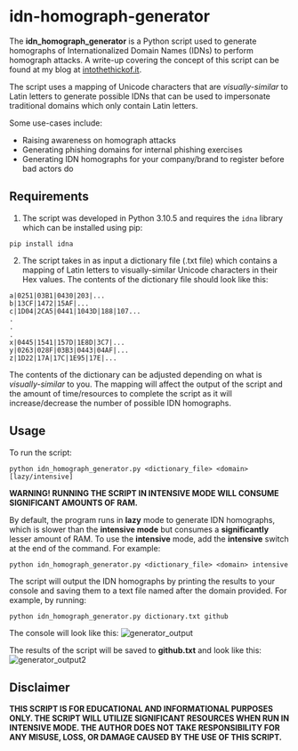 # idn-homograph-generator

The **idn_homograph_generator** is a Python script used to generate homographs of Internationalized Domain Names (IDNs) to perform homograph attacks. A write-up covering the concept of this script can be found at my blog at [intothethickof.it](https://intothethickof.it/2023/08/15/generating-and-detecting-phishing-domains-with-idn-homograph-attacks).

The script uses a mapping of Unicode characters that are *visually-similar* to Latin letters to generate possible IDNs that can be used to impersonate traditional domains which only contain Latin letters.

Some use-cases include:
- Raising awareness on homograph attacks
- Generating phishing domains for internal phishing exercises
- Generating IDN homographs for your company/brand to register before bad actors do


## Requirements

1. The script was developed in Python 3.10.5 and requires the ``` idna ``` library which can be installed using pip:

```
pip install idna
```

2. The script takes in as input a dictionary file (.txt file) which contains a mapping of Latin letters to visually-similar Unicode characters in their Hex values. The contents  of the dictionary file should look like this:

```
a|0251|03B1|0430|203|...
b|13CF|1472|15AF|...
c|1D04|2CA5|0441|1043D|188|107...
.
.
.
x|0445|1541|157D|1E8D|3C7|...
y|0263|028F|03B3|0443|04AF|...
z|1D22|17A|17C|1E95|17E|...
```

The contents of the dictionary can be adjusted depending on what is *visually-similar* to you. The mapping will affect the output of the script and the amount of time/resources to complete the script as it will increase/decrease the number of possible IDN homographs.

## Usage

To run the script:

```
python idn_homograph_generator.py <dictionary_file> <domain> [lazy/intensive]
```

**WARNING! RUNNING THE SCRIPT IN INTENSIVE MODE WILL CONSUME SIGNIFICANT AMOUNTS OF RAM.**

By default, the program runs in **lazy** mode to generate IDN homographs, which is slower than the **intensive mode** but consumes a **significantly** lesser amount of RAM. To use the **intensive** mode, add the **intensive** switch at the end of the command. For example:

```
python idn_homograph_generator.py <dictionary_file> <domain> intensive
```

The script will output the IDN homographs by printing the results to your console and saving them to a text file named after the domain provided. For example, by running:

```
python idn_homograph_generator.py dictionary.txt github
```

The console will look like this:
![generator_output](https://github.com/varrickkoh/idn_homograph_generator/assets/142608053/9e0a130d-fb8e-4b58-aa95-d8958f4f48a4)

The results of the script will be saved to **github.txt** and look like this:
![generator_output2](https://github.com/varrickkoh/idn_homograph_generator/assets/142608053/f95c625d-de6f-4d9c-bd73-c1feb1641587)


## Disclaimer

**THIS SCRIPT IS FOR EDUCATIONAL AND INFORMATIONAL PURPOSES ONLY. THE SCRIPT WILL UTILIZE SIGNIFICANT RESOURCES WHEN RUN IN INTENSIVE MODE. THE AUTHOR DOES NOT TAKE RESPONSIBILITY FOR ANY MISUSE, LOSS, OR DAMAGE CAUSED BY THE USE OF THIS SCRIPT.**

